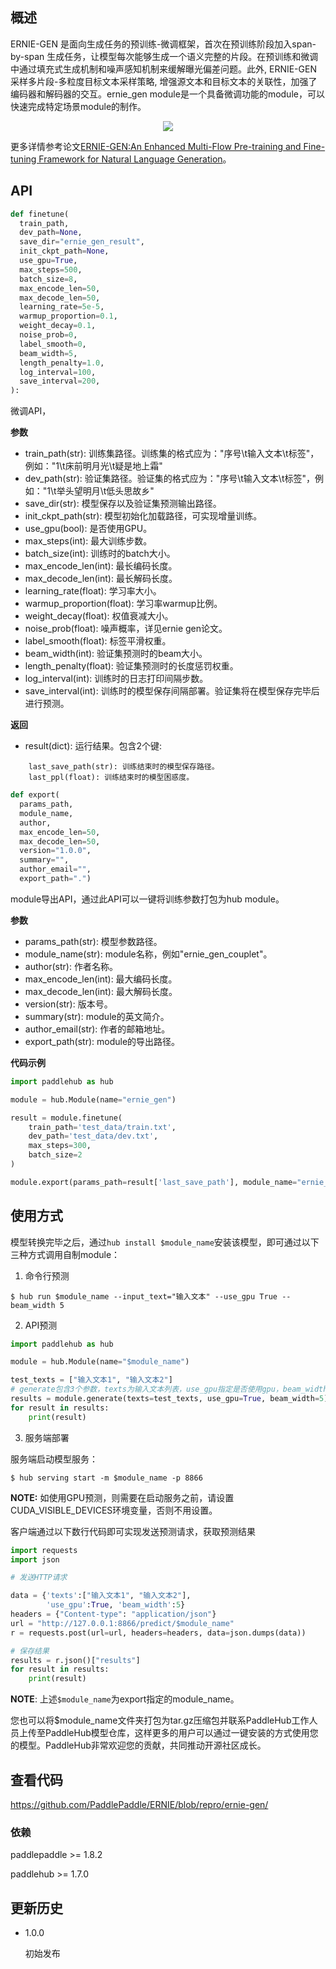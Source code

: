 ## 概述

ERNIE-GEN 是面向生成任务的预训练-微调框架，首次在预训练阶段加入span-by-span 生成任务，让模型每次能够生成一个语义完整的片段。在预训练和微调中通过填充式生成机制和噪声感知机制来缓解曝光偏差问题。此外, ERNIE-GEN 采样多片段-多粒度目标文本采样策略, 增强源文本和目标文本的关联性，加强了编码器和解码器的交互。ernie_gen module是一个具备微调功能的module，可以快速完成特定场景module的制作。
<p align="center">
<img src="https://paddlehub.bj.bcebos.com/resources/multi-flow-attention.png" hspace='10'/> <br />
</p>

更多详情参考论文[ERNIE-GEN:An Enhanced Multi-Flow Pre-training and Fine-tuning Framework for Natural Language Generation](https://arxiv.org/abs/2001.11314)。

## API

```python
def finetune(
  train_path,
  dev_path=None,
  save_dir="ernie_gen_result",
  init_ckpt_path=None,
  use_gpu=True,
  max_steps=500,
  batch_size=8,
  max_encode_len=50,
  max_decode_len=50,
  learning_rate=5e-5,
  warmup_proportion=0.1,
  weight_decay=0.1,
  noise_prob=0,
  label_smooth=0,
  beam_width=5,
  length_penalty=1.0,
  log_interval=100,
  save_interval=200,
):
```

微调API，

**参数**

* train_path(str): 训练集路径。训练集的格式应为："序号\t输入文本\t标签"，例如："1\t床前明月光\t疑是地上霜"
* dev_path(str): 验证集路径。验证集的格式应为："序号\t输入文本\t标签"，例如："1\t举头望明月\t低头思故乡"
* save_dir(str): 模型保存以及验证集预测输出路径。
* init_ckpt_path(str): 模型初始化加载路径，可实现增量训练。
* use_gpu(bool): 是否使用GPU。
* max_steps(int): 最大训练步数。
* batch_size(int): 训练时的batch大小。
* max_encode_len(int): 最长编码长度。
* max_decode_len(int): 最长解码长度。
* learning_rate(float): 学习率大小。
* warmup_proportion(float): 学习率warmup比例。
* weight_decay(float): 权值衰减大小。
* noise_prob(float): 噪声概率，详见ernie gen论文。
* label_smooth(float): 标签平滑权重。
* beam_width(int): 验证集预测时的beam大小。
* length_penalty(float): 验证集预测时的长度惩罚权重。
* log_interval(int): 训练时的日志打印间隔步数。
* save_interval(int): 训练时的模型保存间隔部署。验证集将在模型保存完毕后进行预测。

**返回**

* result(dict): 运行结果。包含2个键:
```
    last_save_path(str): 训练结束时的模型保存路径。
    last_ppl(float): 训练结束时的模型困惑度。
```

```python
def export(
  params_path,
  module_name,
  author,
  max_encode_len=50,
  max_decode_len=50,
  version="1.0.0",
  summary="",
  author_email="",
  export_path=".")
```

module导出API，通过此API可以一键将训练参数打包为hub module。

**参数**

* params_path(str): 模型参数路径。
* module_name(str): module名称，例如"ernie_gen_couplet"。
* author(str): 作者名称。
* max_encode_len(int): 最大编码长度。
* max_decode_len(int): 最大解码长度。
* version(str): 版本号。
* summary(str): module的英文简介。
* author_email(str): 作者的邮箱地址。
* export_path(str): module的导出路径。

**代码示例**

```python
import paddlehub as hub

module = hub.Module(name="ernie_gen")

result = module.finetune(
    train_path='test_data/train.txt',
    dev_path='test_data/dev.txt',
    max_steps=300,
    batch_size=2
)

module.export(params_path=result['last_save_path'], module_name="ernie_gen_test", author="test")
```

## 使用方式

模型转换完毕之后，通过`hub install $module_name`安装该模型，即可通过以下三种方式调用自制module：

1. 命令行预测

```shell
$ hub run $module_name --input_text="输入文本" --use_gpu True --beam_width 5
```

2. API预测
```python
import paddlehub as hub

module = hub.Module(name="$module_name")

test_texts = ["输入文本1", "输入文本2"]
# generate包含3个参数，texts为输入文本列表，use_gpu指定是否使用gpu，beam_width指定beam search宽度。
results = module.generate(texts=test_texts, use_gpu=True, beam_width=5)
for result in results:
    print(result)
```

3. 服务端部署

服务端启动模型服务：

```shell
$ hub serving start -m $module_name -p 8866
```

**NOTE:** 如使用GPU预测，则需要在启动服务之前，请设置CUDA\_VISIBLE\_DEVICES环境变量，否则不用设置。

客户端通过以下数行代码即可实现发送预测请求，获取预测结果

```python
import requests
import json

# 发送HTTP请求

data = {'texts':["输入文本1", "输入文本2"],
        'use_gpu':True, 'beam_width':5}
headers = {"Content-type": "application/json"}
url = "http://127.0.0.1:8866/predict/$module_name"
r = requests.post(url=url, headers=headers, data=json.dumps(data))

# 保存结果
results = r.json()["results"]
for result in results:
    print(result)
```

**NOTE**: 上述`$module_name`为export指定的module_name。

您也可以将$module_name文件夹打包为tar.gz压缩包并联系PaddleHub工作人员上传至PaddleHub模型仓库，这样更多的用户可以通过一键安装的方式使用您的模型。PaddleHub非常欢迎您的贡献，共同推动开源社区成长。

## 查看代码

https://github.com/PaddlePaddle/ERNIE/blob/repro/ernie-gen/

### 依赖

paddlepaddle >= 1.8.2

paddlehub >= 1.7.0


## 更新历史

* 1.0.0

  初始发布
